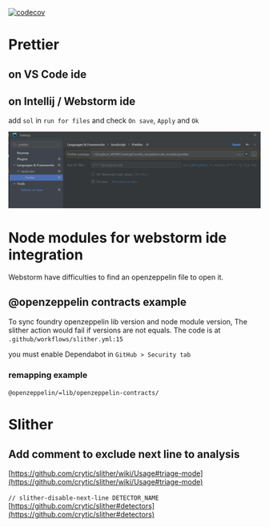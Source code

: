 [![codecov](https://codecov.io/gh/steftroubadour/foundry-template/branch/main/graph/badge.svg?token=DRHMFJHS9Y)](https://codecov.io/gh/steftroubadour/foundry-template)

# Prettier

## on VS Code ide

## on Intellij / Webstorm ide
add `sol` in `run for files` and check `On save`, `Apply` and `Ok`

![prettier_webstorm.png](img/prettier_webstorm.png)

# Node modules for webstorm ide integration
Webstorm have difficulties to find an openzeppelin file to open it.

## @openzeppelin contracts example
To sync foundry openzeppelin lib version and node module version,
The slither action would fail if versions are not equals.
The code is at `.github/workflows/slither.yml:15`

you must enable Dependabot in `GitHub > Security tab`

### remapping example
`@openzeppelin/=lib/openzeppelin-contracts/`

# Slither

## Add comment to exclude next line to analysis
[https://github.com/crytic/slither/wiki/Usage#triage-mode](https://github.com/crytic/slither/wiki/Usage#triage-mode)

`// slither-disable-next-line DETECTOR_NAME`
[https://github.com/crytic/slither#detectors](https://github.com/crytic/slither#detectors)